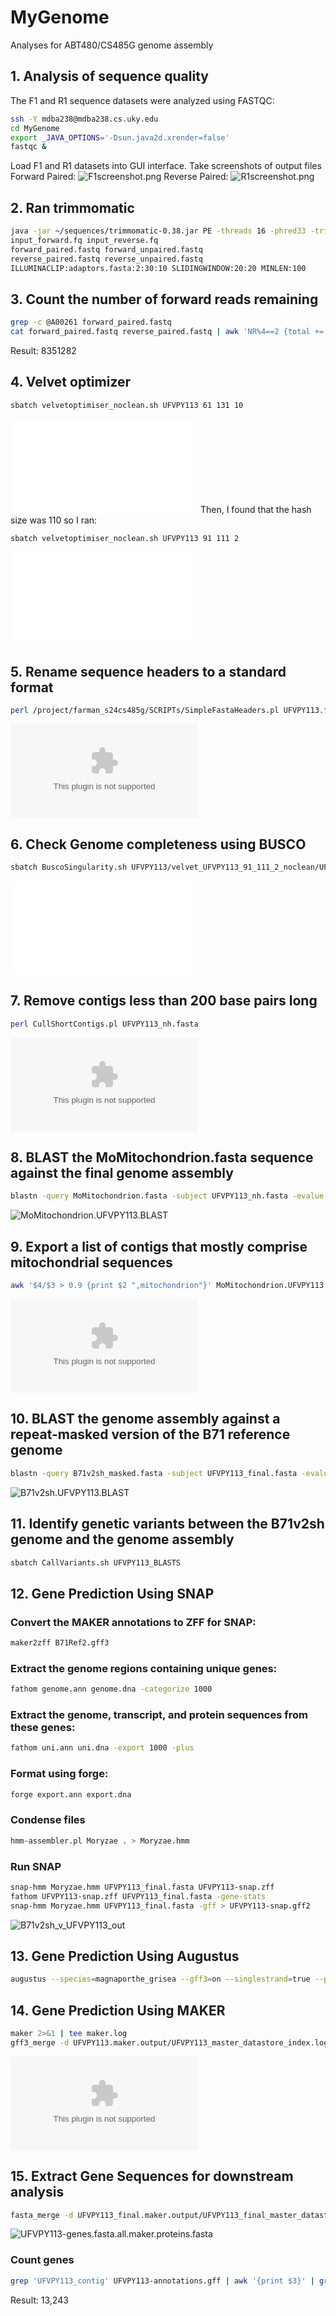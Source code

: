 # MyGenome
Analyses for ABT480/CS485G genome assembly

## 1. Analysis of sequence quality
The F1 and R1 sequence datasets were analyzed using FASTQC:
```bash
ssh -Y mdba238@mdba238.cs.uky.edu
cd MyGenome
export _JAVA_OPTIONS='-Dsun.java2d.xrender=false'
fastqc &
```
Load F1 and R1 datasets into GUI interface. 
Take screenshots of output files
Forward Paired:
![F1screenshot.png](/F1_screenshot.png)
Reverse Paired:
![R1screenshot.png](/R1_screenshot.png)

## 2. Ran trimmomatic
```bash
java -jar ~/sequences/trimmomatic-0.38.jar PE -threads 16 -phred33 -trimlog file.txt
input_forward.fq input_reverse.fq
forward_paired.fastq forward_unpaired.fastq
reverse_paired.fastq reverse_unpaired.fastq
ILLUMINACLIP:adaptors.fasta:2:30:10 SLIDINGWINDOW:20:20 MINLEN:100
```

## 3. Count the number of forward reads remaining
```bash
grep -c @A00261 forward_paired.fastq 
cat forward_paired.fastq reverse_paired.fastq | awk 'NR%4==2 {total += length($0)} END {print total}'
```
Result: 8351282

## 4. Velvet optimizer
```bash
sbatch velvetoptimiser_noclean.sh UFVPY113 61 131 10
```
![19-03-2024-14-58-25_Logfile.txt](/data/19-03-2024-14-58-25_Logfile.txt)
Then, I found that the hash size was 110 so I ran:
```bash
sbatch velvetoptimiser_noclean.sh UFVPY113 91 111 2
```
![21-03-2024-14-14-03_Logfile.txt](/data/21-03-2024-14-14-03_Logfile.txt)

## 5. Rename sequence headers to a standard format
```bash
perl /project/farman_s24cs485g/SCRIPTs/SimpleFastaHeaders.pl UFVPY113.fasta
```
![UFVPY113.fasta.zip](/data/UFVPY113.fasta.zip)

## 6. Check Genome completeness using BUSCO
```bash
sbatch BuscoSingularity.sh UFVPY113/velvet_UFVPY113_91_111_2_noclean/UFVPY113_nh.fasta
```
![data/short_summary.specific.ascomycota_odb10.UFVPY113_nh_busco.txt](/data/short_summary.specific.ascomycota_odb10.UFVPY113_nh_busco.txt)

## 7. Remove contigs less than 200 base pairs long
```bash
perl CullShortContigs.pl UFVPY113_nh.fasta
```
![UFVPY113_nh.fasta.zip](/data/UFVPY113_nh.fasta.zip)

## 8. BLAST the MoMitochondrion.fasta sequence against the final genome assembly
```bash
blastn -query MoMitochondrion.fasta -subject UFVPY113_nh.fasta -evalue 1e-50 -max_target_seqs 20000 -outfmt '6 qseqid sseqid slen length qstart qend sstart send btop' -out MoMitochondrion.UFVPY113.BLAST
```
![MoMitochondrion.UFVPY113.BLAST](/data/MoMitochondrion.UFVPY113.BLAST)

## 9. Export a list of contigs that mostly comprise mitochondrial sequences
```bash
awk '$4/$3 > 0.9 {print $2 ",mitochondrion"}' MoMitochondrion.UFVPY113.BLAST > UFVPY113_mitochondrion.csv
```
![UFVPY113_mitochondrion.csv](/data/UFVPY113_mitochondrion.csv)

## 10. BLAST the genome assembly against a repeat-masked version of the B71 reference genome
```bash
blastn -query B71v2sh_masked.fasta -subject UFVPY113_final.fasta -evalue 1e-50 -max_target_seqs 20000 -outfmt '6 qseqid sseqid qstart qend sstart send btop' -out B71v2sh.UFVPY113.BLAST
```
![B71v2sh.UFVPY113.BLAST](/data/B71v2sh.UFVPY113.BLAST)

## 11. Identify genetic variants between the B71v2sh genome and the genome assembly
```bash
sbatch CallVariants.sh UFVPY113_BLASTS
```

## 12. Gene Prediction Using SNAP
### Convert the MAKER annotations to ZFF for SNAP:
```bash
maker2zff B71Ref2.gff3

```
### Extract the genome regions containing unique genes:
```bash
fathom genome.ann genome.dna -categorize 1000
```
### Extract the genome, transcript, and protein sequences from these genes:
```bash
fathom uni.ann uni.dna -export 1000 -plus
```
### Format using forge:
```bash
forge export.ann export.dna
```
### Condense files
```bash
hmm-assembler.pl Moryzae . > Moryzae.hmm
```
### Run SNAP
```bash
snap-hmm Moryzae.hmm UFVPY113_final.fasta UFVPY113-snap.zff
fathom UFVPY113-snap.zff UFVPY113_final.fasta -gene-stats
snap-hmm Moryzae.hmm UFVPY113_final.fasta -gff > UFVPY113-snap.gff2
```
![B71v2sh_v_UFVPY113_out](/data/B71v2sh_v_UFVPY113_out)

## 13. Gene Prediction Using Augustus
```bash
augustus --species=magnaporthe_grisea --gff3=on --singlestrand=true --progress=true ../snap/UFVPY113_final.fasta > UFVPY113-augustus.gff3
```
## 14. Gene Prediction Using MAKER
```bash
maker 2>&1 | tee maker.log
gff3_merge -d UFVPY113.maker.output/UFVPY113_master_datastore_index.log -o UFVPY113-annotations.gff
```
![UFVPY113-annotations.gff.zip](/data/UFVPY113-annotations.gff.zip)
## 15. Extract Gene Sequences for downstream analysis
```bash
fasta_merge -d UFVPY113_final.maker.output/UFVPY113_final_master_datastore_index.log -o UFVPY113-genes.fasta
```
![UFVPY113-genes.fasta.all.maker.proteins.fasta](/data/UFVPY113-genes.fasta.all.maker.proteins.fasta)

### Count genes
```bash
grep 'UFVPY113_contig' UFVPY113-annotations.gff | awk '{print $3}' | grep 'gene' | wc -l
```
Result: 13,243

